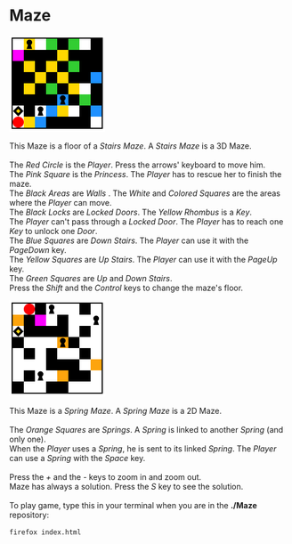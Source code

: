 # Maze
<img src="/assets/image/DoorsKeys3DMaze.png" alt="one floor of a Stairs Level">

This Maze is a floor of a <i>Stairs Maze</i>. A <i>Stairs Maze</i> is a 3D Maze.</br></br>
The <i>Red Circle</i> is the <i>Player</i>. Press the arrows' keyboard to move him.</br>
The <i>Pink Square</i> is the <i>Princess</i>. The <i>Player</i> has to rescue her to finish the maze.</br>
The <i>Black Areas</i> are <i>Walls</i> . The <i>White</i> and <i>Colored Squares</i> are the areas where the <i>Player</i> can move.</br>
The <i>Black Locks</i> are <i>Locked Doors</i>. The <i>Yellow Rhombus</i> is a <i>Key</i>.</br>
The <i>Player</i> can't pass through a <i>Locked Door</i>. The <i>Player</i> has to reach one <i>Key</i> to unlock one <i>Door</i>.</br>
The <i>Blue Squares</i> are <i>Down Stairs</i>. The <i>Player</i> can use it with the <i>PageDown</i> key.</br>
The <i>Yellow Squares</i> are <i>Up Stairs</i>. The <i>Player</i> can use it with the <i>PageUp</i> key.</br>
The <i>Green Squares</i> are <i>Up</i> and <i>Down Stairs</i>.</br>
Press the <i>Shift</i> and the <i>Control</i> keys to change the maze's floor.</br>

<img src="/assets/image/SpringMaze.png" alt="Spring Level">

This Maze is a <i>Spring Maze</i>. A <i>Spring Maze</i> is a 2D Maze.</br></br>
The <i>Orange Squares</i> are <i>Springs</i>. A <i>Spring</i> is linked to another <i>Spring</i> (and only one).</br>
When the <i>Player</i> uses a <i>Spring</i>, he is sent to its linked <i>Spring</i>. The <i>Player</i> can use a <i>Spring</i> with the <i>Space</i> key.</br></br>
Press the <i>+</i> and the <i>-</i> keys to zoom in and zoom out.</br>
Maze has always a solution. Press the <i>S</i> key to see the solution.</br></br>
To play game, type this in your terminal when you are in the <b>./Maze</b> repository:</br>
```sh
firefox index.html
```
